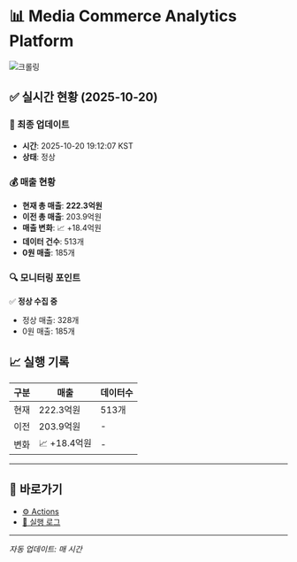 # 📊 Media Commerce Analytics Platform

![크롤링](https://img.shields.io/badge/크롤링-정상-green)

## ✅ 실시간 현황 (2025-10-20)

### 📍 최종 업데이트
- **시간**: 2025-10-20 19:12:07 KST
- **상태**: 정상

### 💰 매출 현황
- **현재 총 매출**: **222.3억원**
- **이전 총 매출**: 203.9억원
- **매출 변화**: 📈 +18.4억원
- **데이터 건수**: 513개
- **0원 매출**: 185개

### 🔍 모니터링 포인트

✅ **정상 수집 중**
- 정상 매출: 328개
- 0원 매출: 185개


## 📈 실행 기록

| 구분 | 매출 | 데이터수 |
|------|------|----------|
| 현재 | 222.3억원 | 513개 |
| 이전 | 203.9억원 | - |
| 변화 | 📈 +18.4억원 | - |

---

## 🔗 바로가기

- [⚙️ Actions](../../actions)
- [📝 실행 로그](../../actions/workflows/daily_scraping.yml)

---

*자동 업데이트: 매 시간*
